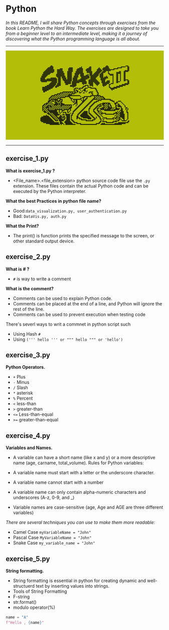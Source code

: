 # Python

*In this README, I will share Python concepts through exercises from the book Learn Python the Hard Way. The exercises are designed to take you from a beginner level to an intermediate level, making it a journey of discovering what the Python programming language is all about.*

---

<img src="/images/7LIp.png" width="auto" hight="auto"/>

---

## exercise_1.py

**What is exercise_1.py ?**

- <File_name>.<file_extension> python source code file use the `.py` extension. These files contain the actual Python code and can be executed by the Python interpreter.

**What the best Practices in python file name?**

- Good:`data_visualization.py, user_authentication.py`
- Bad: `DataVis.py, auth.py`

**What the Print?**

- The print() is function prints the specified message to the screen, or other standard output device.

## exercise_2.py

**What is # ?**

- `#` is way to write a comment

**What is the comment?**

- Comments can be used to explain Python code.
- Comments can be placed at the end of a line, and Python will ignore the rest of the line.
- Comments can be used to prevent execution when testing code

There's severl ways to writ a commnet in python script such

- Using Hash `#`
- Using `(''' hello ''' or """ hello """ or 'hello')`

## exercise_3.py

**Python Operators.**

- `+` Plus
- `-` Minus
- `/` Slash
- `*` asterisk
- `%` Percent
- `<` less-than
- `>` greater-than
- `<=` Less-than-equal
- `>=` greater-than-equal

## exercise_4.py

**Variables and Names.**

- A variable can have a short name (like x and y) or a more descriptive name (age, carname, total_volume). Rules for Python variables:

- A variable name must start with a letter or the underscore character.
- A variable name cannot start with a number
- A variable name can only contain alpha-numeric characters and underscores (A-z, 0-9, and _)
- Variable names are case-sensitive (age, Age and AGE are three different variables)

*There are several techniques you can use to make them more readable:*

- Camel Case `myVariableName = "John"`
- Pascal Case `MyVariableName = "John"`
- Snake Case `my_variable_name = "John"`

## exercise_5.py

**String formatting.**

- String formatting is essential in python for creating dynamic and well-structuerd text by inserting values into strings.
- Tools of String Formatting
- F-string
- str.format()
- modulo operator(%)

````python
name = "A"
f"Hello , {name}"
````
